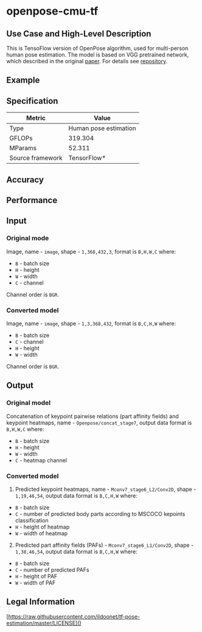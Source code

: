 # openpose-cmu-tf

## Use Case and High-Level Description

This is TensoFlow version of OpenPose algorithm, used for multi-person
human pose estimation. The model is based on VGG pretrained network,
which described in the original [paper](https://arxiv.org/pdf/1812.08008.pdf).
For details see [repository](https://github.com/ildoonet/tf-pose-estimation).
## Example

## Specification

| Metric            | Value                 |
|-------------------|-----------------------|
| Type              | Human pose estimation |
| GFLOPs            | 319.304               |
| MParams           | 52.311                |
| Source framework  | TensorFlow\*          |

## Accuracy

## Performance

## Input

### Original mode

Image, name - `image`,  shape - `1,368,432,3`, format is `B,H,W,C` where:

- `B` - batch size
- `H` - height
- `W` - width
- `C` - channel

Channel order is `BGR`.

### Converted model

Image, name - `image`,  shape - `1,3,368,432`, format is `B,C,H,W` where:

- `B` - batch size
- `C` - channel
- `H` - height
- `W` - width

Channel order is `BGR`.

## Output

### Original model

Concatenation of keypoint pairwise relations (part affinity fields) and keypoint heatmaps,
name - `Openpose/concat_stage7`, output data format is `B,H,W,C` where:

- `B` - batch size
- `H` - height
- `W` - width
- `C` - heatmap channel

### Converted model

1. Predicted keypoint heatmaps, name - `Mconv7_stage6_L2/Conv2D`, shape - `1,19,46,54`,
   output data format is `B,C,H,W` where:

- `B` - batch size
- `C` - number of predicted body parts according to MSCOCO kepoints classification
- `H` - height of heatmap
- `W` - width of heatmap

2. Predicted part affinity fields (PAFs) - `Mconv7_stage6_L1/Conv2D`, shape - `1,38,46,54`,
   output data format is `B,C,H,W` where:

- `B` - batch size
- `C` - number of predicted PAFs
- `H` - height of PAF
- `W` - width of PAF

## Legal Information

[https://raw.githubusercontent.com/ildoonet/tf-pose-estimation/master/LICENSE]()